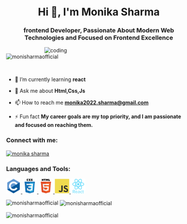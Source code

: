 
<h1 align="center">Hi 👋, I'm Monika Sharma</h1>
<h3 align="center">frontend Developer, Passionate About Modern Web Technologies and Focused on Frontend Excellence</h3>

<img align = "right" alt ="coding" width ="400" src ="https://miro.medium.com/v2/resize:fit:1400/format:webp/1*qdAW1TjCN57h1lbuuzvchg.gif">


<p align="left"> <img src="https://komarev.com/ghpvc/?username=monisharmaofficial&label=Profile%20views&color=0e75b6&style=flat" alt="monisharmaofficial" /> </p>

<p align="left"> <a href="https://twitter.com/" target="blank"><img src="https://img.shields.io/twitter/follow/?logo=twitter&style=for-the-badge" alt="" /></a> </p>

- 🌱 I’m currently learning **react**

- 💬 Ask me about **Html,Css,Js**

- 📫 How to reach me **monika2022.sharma@gmail.com**

- ⚡ Fun fact **My career goals are my top priority, and I am passionate and focused on reaching them.**

<h3 align="left">Connect with me:</h3>
<p align="left">
<a href="https://linkedin.com/in/monika sharma" target="blank"><img align="center" src="https://raw.githubusercontent.com/rahuldkjain/github-profile-readme-generator/master/src/images/icons/Social/linked-in-alt.svg" alt="monika sharma" height="30" width="40" /></a>
</p>

<h3 align="left">Languages and Tools:</h3>
<p align="left"> <a href="https://www.cprogramming.com/" target="_blank" rel="noreferrer"> <img src="https://raw.githubusercontent.com/devicons/devicon/master/icons/c/c-original.svg" alt="c" width="40" height="40"/> </a> <a href="https://www.w3schools.com/css/" target="_blank" rel="noreferrer"> <img src="https://raw.githubusercontent.com/devicons/devicon/master/icons/css3/css3-original-wordmark.svg" alt="css3" width="40" height="40"/> </a> <a href="https://www.w3.org/html/" target="_blank" rel="noreferrer"> <img src="https://raw.githubusercontent.com/devicons/devicon/master/icons/html5/html5-original-wordmark.svg" alt="html5" width="40" height="40"/> </a> <a href="https://developer.mozilla.org/en-US/docs/Web/JavaScript" target="_blank" rel="noreferrer"> <img src="https://raw.githubusercontent.com/devicons/devicon/master/icons/javascript/javascript-original.svg" alt="javascript" width="40" height="40"/> </a> <a href="https://reactjs.org/" target="_blank" rel="noreferrer"> <img src="https://raw.githubusercontent.com/devicons/devicon/master/icons/react/react-original-wordmark.svg" alt="react" width="40" height="40"/> </a> </p>

<p><img align="left" src="https://github-readme-stats.vercel.app/api/top-langs?username=monisharmaofficial&show_icons=true&locale=en&layout=compact" alt="monisharmaofficial" /></p>

<p>&nbsp;<img align="center" src="https://github-readme-stats.vercel.app/api?username=monisharmaofficial&show_icons=true&locale=en" alt="monisharmaofficial" /></p>

<p><img align="center" src="https://github-readme-streak-stats.herokuapp.com/?user=monisharmaofficial&" alt="monisharmaofficial" /></p>

